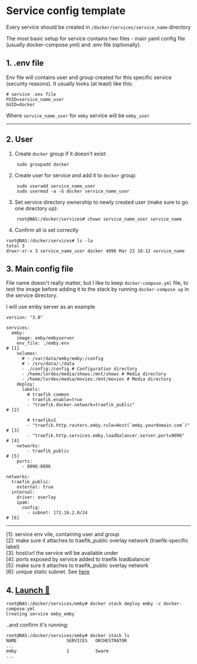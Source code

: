 # Service config template

Every service should be created in `/docker/services/service_name` directory

The most basic setup for service contains two files - main yaml config file (usually docker-compose.yml) and .env file (optionally).


## 1. .env file

Env file will contains user and group created for this specific service (security reasons). It usually looks (at least) like this:

```
# service .env file
PUID=service_name_user
GUID=docker
```

Where `service_name_user` for `emby` service will be `emby_user`

---

## 2. User

1. Create `docker` group if it doesn't exist:

```
    sudo groupadd docker
```

2. Create user for service and add it to `docker` group:

```
    sudo useradd service_name_user
    sudo usermod -a -G docker service_name_user
```

3. Set service directory ownership to newly created user (make sure to go one directory up):

```
    root@NAS:/docker/services# chown service_name_user service_name
```

4. Confirm all is set correctly 
```
root@NAS:/docker/services# ls -la
total 3
drwxr-xr-x 3 service_name_user docker 4096 Mar 23 10:12 service_name
```

## 3. Main config file

File name doesn't really matter, but I like to keep `docker-compose.yml` file, to test the image before adding it to the stack by running `docker-compose up` in the service directory.


I will use emby server as an example

```
version: "3.0"

services:
  emby:
    image: emby/embyserver
    env_file: ./emby.env                                                # [1]
    volumes:
      # - /var/data/emby/emby:/config 
      # - /srv/data/:/data
      - ./config:/config # Configuration directory
      - /home/lordex/media/shows:/mnt/shows # Media directory
      - /home/lordex/media/movies:/mnt/movies # Media directory
    deploy:
      labels:
        # traefik common
        - traefik.enable=true
        - "traefik.docker.network=traefik_public"                       # [2]

        # traefikv2
        - "traefik.http.routers.emby.rule=Host(`emby.yourdomain.com`)"  # [3]
        - "traefik.http.services.emby.loadbalancer.server.port=8096"    # [4]
    networks:
        - traefik_public                                                # [5]
    ports:
      - 8096:8096

networks:
  traefik_public:
    external: true
  internal:
    driver: overlay
    ipam:
      config:
        - subnet: 172.16.2.0/24                                         # [6]
```

---

[1]: service env vile, containing user and group  
[2]: make sure it attaches to traefik_public overlay network (traefik-specific label)  
[3]: host/url the service will be available under  
[4]: ports exposed by service added to traefik loadbalancer  
[5]: make sure it attaches to traefik_public overlay network  
[6]: unique static subnet. See [here](https://github.com/barwis/docker-swarm/blob/master/docs/appx-2-subnets.md)  



## 4. [Launch 🚀](https://github.com/barwis/docker-swarm/blob/master/docs/appx-1-cli-commands.md#launching-the-stack--and-confirming-its-running-) 

```
root@NAS:/docker/services/emby# docker stack deploy emby -c docker-compose.yml
Creating service emby_emby
```

..and confirm it's running:

```
root@NAS:/docker/services/emby# docker stack ls
NAME                   SERVICES   ORCHESTRATOR
...
emby                   1          Swarm
...
```